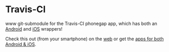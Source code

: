 Travis-CI
=========

www git-submodule for the Travis-CI phonegap app, which has both an [Android](https://github.com/floydpink/Travis-CI) and [iOS](https://github.com/floydpink/Travis-CI-iOS) wrappers!

Check this out (from your smartphone) on the [web](http://floydpink.github.io/Travis-CI-www/) or get the [apps for both Android & iOS](http://floydpink.github.com/Travis-CI/).
